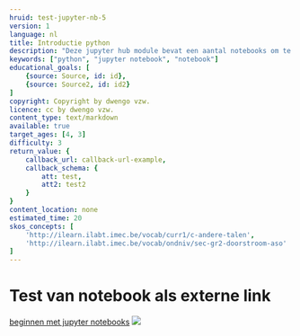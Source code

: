 ```yaml
---
hruid: test-jupyter-nb-5
version: 1
language: nl
title: Introductie python
description: "Deze jupyter hub module bevat een aantal notebooks om te leren omgaan met de basisfuncties van jupyter notebooks en python"
keywords: ["python", "jupyter notebook", "notebook"]
educational_goals: [
    {source: Source, id: id}, 
    {source: Source2, id: id2}
]
copyright: Copyright by dwengo vzw.
licence: cc by dwengo vzw.
content_type: text/markdown
available: true
target_ages: [4, 3]
difficulty: 3
return_value: {
    callback_url: callback-url-example,
    callback_schema: {
        att: test,
        att2: test2
    }
}
content_location: none
estimated_time: 20
skos_concepts: [
    'http://ilearn.ilabt.imec.be/vocab/curr1/c-andere-talen', 
    'http://ilearn.ilabt.imec.be/vocab/ondniv/sec-gr2-doorstroom-aso'
]
---
```


# Test van notebook als externe link

[beginnen met jupyter notebooks](https://kiks.ilabt.imec.be/jupyterhub?id=5 "dit is een pdf")
![](@notebook/https://kiks.ilabt.imec.be/jupyterhub?id=5)
